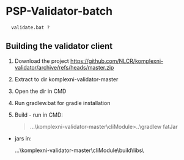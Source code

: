 # PSP-Validator-batch

      validate.bat ?

## Building the validator client

1. Download the project https://github.com/NLCR/komplexni-validator/archive/refs/heads/master.zip

2. Extract to dir komplexni-validator-master

3. Open the dir in CMD

4. Run gradlew.bat for gradle installation

5. Build - run in CMD:

     > ...\komplexni-validator-master\cliModule>..\gradlew fatJar

- jars in: 

     ...\komplexni-validator-master\cliModule\build\libs\       

